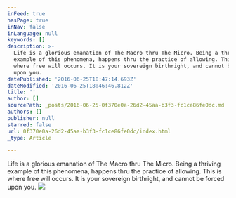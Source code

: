 ```yaml
---
inFeed: true
hasPage: true
inNav: false
inLanguage: null
keywords: []
description: >-
  Life is a glorious emanation of The Macro thru The Micro. Being a thriving
  example of this phenomena, happens thru the practice of allowing. This is
  where free will occurs. It is your sovereign birthright, and cannot be forced
  upon you.
datePublished: '2016-06-25T18:47:14.693Z'
dateModified: '2016-06-25T18:46:46.812Z'
title: ''
author: []
sourcePath: _posts/2016-06-25-0f370e0a-26d2-45aa-b3f3-fc1ce86fe0dc.md
authors: []
publisher: null
starred: false
url: 0f370e0a-26d2-45aa-b3f3-fc1ce86fe0dc/index.html
_type: Article

---
```

Life is a glorious emanation of The Macro thru The Micro. Being a thriving example of this phenomena, happens thru the practice of allowing. This is where free will occurs. It is your sovereign birthright, and cannot be forced upon you.
![](https://the-grid-user-content.s3-us-west-2.amazonaws.com/dba67228-8fee-45f9-98dc-7d8035e13b3e.jpg)